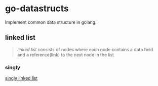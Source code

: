 # go-datastructs
 Implement common data structure in golang.

## linked list

> *linked list* consists of nodes where each node contains a data field and a reference(link) to the next node in the list

### singly 

[singly linked list](https://github.com/moonD4rk/go-datastructs/tree/master/list/singly)

